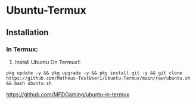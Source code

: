 # Ubuntu-Termux

## Installation
### In Termux:
1) Install Ubuntu On Termux!:
```
pkg update -y && pkg upgrade -y && pkg install git -y && git clone https://github.com/Matheus-TestUser1/Ubuntu-Termux/main/raw/ubuntu.sh && bash ubuntu.sh
```
https://github.com/MFDGaming/ubuntu-in-termux

